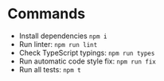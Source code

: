 # Commands

- Install dependencies `npm i`
- Run linter: `npm run lint`
- Check TypeScript typings: `npm run types`
- Run automatic code style fix: `npm run fix`
- Run all tests: `npm t`
